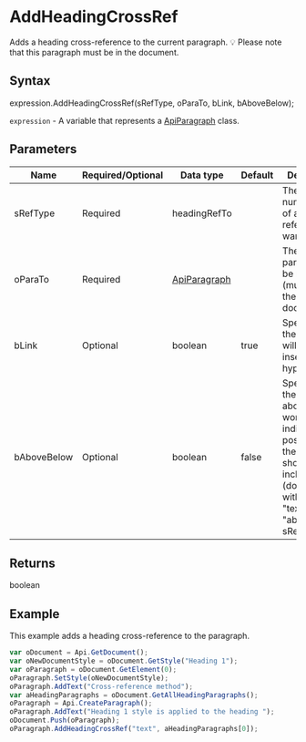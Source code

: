 # AddHeadingCrossRef

Adds a heading cross-reference to the current paragraph.💡 Please note that this paragraph must be in the document.

## Syntax

expression.AddHeadingCrossRef(sRefType, oParaTo, bLink, bAboveBelow);

`expression` - A variable that represents a [ApiParagraph](../ApiParagraph.md) class.

## Parameters

| **Name** | **Required/Optional** | **Data type** | **Default** | **Description** |
| ------------- | ------------- | ------------- | ------------- | ------------- |
| sRefType | Required | headingRefTo |  | The text or numeric value of a heading reference you want to insert. |
| oParaTo | Required | [ApiParagraph](../../ApiParagraph/ApiParagraph.md) |  | The heading paragraph to be referred to (must be in the document). |
| bLink | Optional | boolean | true | Specifies if the reference will be inserted as a hyperlink. |
| bAboveBelow | Optional | boolean | false | Specifies if the above/below words indicating the position of the reference should be included (don't used with the "text" and "aboveBelow" sRefType). |

## Returns

boolean

## Example

This example adds a heading cross-reference to the paragraph.

```javascript
var oDocument = Api.GetDocument();
var oNewDocumentStyle = oDocument.GetStyle("Heading 1");
var oParagraph = oDocument.GetElement(0);
oParagraph.SetStyle(oNewDocumentStyle);
oParagraph.AddText("Cross-reference method");
var aHeadingParagraphs = oDocument.GetAllHeadingParagraphs();
oParagraph = Api.CreateParagraph();
oParagraph.AddText("Heading 1 style is applied to the heading ");
oDocument.Push(oParagraph);
oParagraph.AddHeadingCrossRef("text", aHeadingParagraphs[0]);
```
